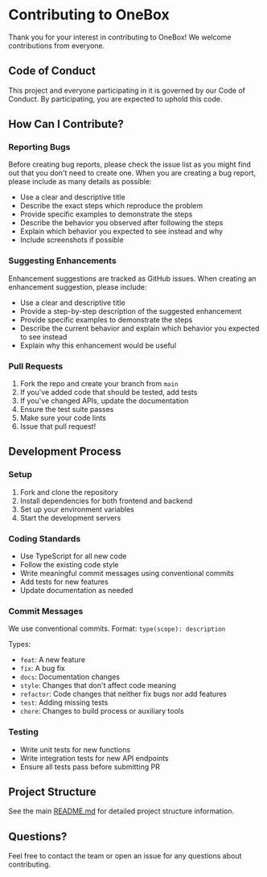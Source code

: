 # Contributing to OneBox

Thank you for your interest in contributing to OneBox! We welcome contributions from everyone.

## Code of Conduct

This project and everyone participating in it is governed by our Code of Conduct. By participating, you are expected to uphold this code.

## How Can I Contribute?

### Reporting Bugs

Before creating bug reports, please check the issue list as you might find out that you don't need to create one. When you are creating a bug report, please include as many details as possible:

- Use a clear and descriptive title
- Describe the exact steps which reproduce the problem
- Provide specific examples to demonstrate the steps
- Describe the behavior you observed after following the steps
- Explain which behavior you expected to see instead and why
- Include screenshots if possible

### Suggesting Enhancements

Enhancement suggestions are tracked as GitHub issues. When creating an enhancement suggestion, please include:

- Use a clear and descriptive title
- Provide a step-by-step description of the suggested enhancement
- Provide specific examples to demonstrate the steps
- Describe the current behavior and explain which behavior you expected to see instead
- Explain why this enhancement would be useful

### Pull Requests

1. Fork the repo and create your branch from `main`
2. If you've added code that should be tested, add tests
3. If you've changed APIs, update the documentation
4. Ensure the test suite passes
5. Make sure your code lints
6. Issue that pull request!

## Development Process

### Setup

1. Fork and clone the repository
2. Install dependencies for both frontend and backend
3. Set up your environment variables
4. Start the development servers

### Coding Standards

- Use TypeScript for all new code
- Follow the existing code style
- Write meaningful commit messages using conventional commits
- Add tests for new features
- Update documentation as needed

### Commit Messages

We use conventional commits. Format: `type(scope): description`

Types:
- `feat`: A new feature
- `fix`: A bug fix
- `docs`: Documentation changes
- `style`: Changes that don't affect code meaning
- `refactor`: Code changes that neither fix bugs nor add features
- `test`: Adding missing tests
- `chore`: Changes to build process or auxiliary tools

### Testing

- Write unit tests for new functions
- Write integration tests for new API endpoints
- Ensure all tests pass before submitting PR

## Project Structure

See the main [README.md](README.md) for detailed project structure information.

## Questions?

Feel free to contact the team or open an issue for any questions about contributing.